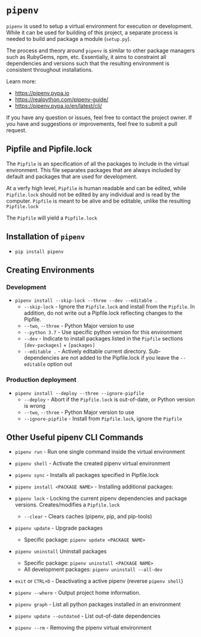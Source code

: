 # `pipenv`

`pipenv` is used to setup a virtual environment for execution or development.
While it can be used for building of this project, a separate process is needed to build and package a module (`setup.py`).

The process and theory around `pipenv` is similar to other package managers such as RubyGems, npm, etc.  Essentially, it aims to constraint all dependencies and versions such that the resulting environment is consistent throughout installations.

Learn more:
  - https://pipenv.pypa.io
  - https://realpython.com/pipenv-guide/
  - https://pipenv.pypa.io/en/latest/cli/

If you have any question or issues, feel free to contact the project owner.
If you have and suggestions or improvements, feel free to submit a pull request.

## Pipfile and Pipfile.lock

The `Pipfile` is an specification of all the packages to include in the virtual environment.
This file separates packages that are always included by default and packages that are used for development.

At a verfy high level, `Pipfile` is human readable and can be edited, while `Pipfile.lock` should not be edited by any individual and is read by the computer. `Pipfile` is meant to be alive and be editable, unlike the resulting `Pipfile.lock`

The `Pipfile` will yield a `Pipfile.lock`


## Installation of `pipenv`

- `pip install pipenv`


## Creating Environments
### Development
  - `pipenv install --skip-lock --three --dev --editable .`
    - `--skip-lock` - Ignore the `Pipfile.lock` and install from the `Pipfile`. In addition, do not write out a Pipfile.lock reflecting changes to the Pipfile.
    - `--two`, `--three` - Python Major version to use
    - `--python 3.7` - Use specific python version for this environment
    - `--dev` - Indicate to install packages listed in the `Pipfile` sections `[dev-packages]` + `[packages]`
    - `--editable .` - Actively editable current directory. Sub-dependencies are not added to the Pipfile.lock if you leave the `--editable` option out


### Production deployment
- `pipenv install --deploy --three --ignore-pipfile`
    - `--deploy` - Abort if the `Pipfile.lock` is out-of-date, or Python version is wrong
    - `--two`, `--three` - Python Major version to use
    - `--ignore-pipfile` - Install from `Pipfile.lock`, ignore the `Pipfile`



## Other Useful pipenv CLI Commands
- `pipenv run` - Run one single command inside the virtual environment

- `pipenv shell` - Activate the created pipenv virtual environment

- `pipenv sync` - Installs all packages specified in Pipfile.lock

- `pipenv install <PACKAGE NAME>` - Installing additional packages:

- `pipenv lock` - Locking the current pipenv dependencies and package versions. Creates/modifies a `Pipfile.lock`
  - `--clear` - Clears caches (pipenv, pip, and pip-tools)

- `pipenv update` - Upgrade packages
  - Specific package: `pipenv update <PACKAGE NAME>`

- `pipenv uninstall` Uninstall packages
  - Specific package: `pipenv uninstall <PACKAGE NAME>`
  - All development packages: `pipenv uninstall --all-dev`

- `exit` or `CTRL+D` - Deactivating a active pipenv (reverse `pipenv shell`)

- `pipenv --where` - Output project home information.

- `pipenv graph` - List all python packages installed in an environment

- `pipenv update --outdated` - List out-of-date dependencies

- `pipenv --rm` - Removing the pipenv virtual environment
